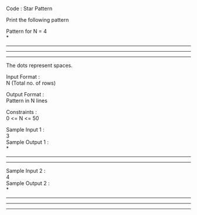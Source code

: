 Code : Star Pattern



Print the following pattern   

Pattern for N = 4          
    *   
   ***        
  *****           
 *******        
The dots represent spaces.          

Input Format :         
N (Total no. of rows)          

Output Format :         
Pattern in N lines         

Constraints :       
0 <= N <= 50           

Sample Input 1 :         
3        
Sample Output 1 :          
   *              
  ***         
 *****       
 
Sample Input 2 :        
4        
Sample Output 2 :        
    *         
   ***          
  *****          
 *******          

